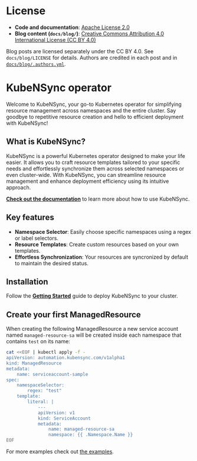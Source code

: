 # License

- **Code and documentation**: [Apache License 2.0](LICENSE)
- **Blog content (`docs/blog/`)**: [Creative Commons Attribution 4.0 International License (CC BY 4.0)](docs/blog/LICENSE)

Blog posts are licensed separately under the CC BY 4.0. See `docs/blog/LICENSE` for details. Authors are credited in each post and in [`docs/blog/.authors.yml`](docs/blog/.authors.yml).

# KubeNSync operator
Welcome to KubeNSync, your go-to Kubernetes operator for simplifying resource management across namespaces and the entire cluster. Say goodbye to repetitive resource creation and hello to efficient deployment with KubeNSync!

## What is KubeNSync?
KubeNSync is a powerful Kubernetes operator designed to make your life easier. It allows you to craft resource templates tailored to your specific needs and effortlessly synchronize them across selected namespaces or even cluster-wide. With KubeNSync, you can streamline resource management and enhance deployment efficiency using its intuitive approach.

[**Check out the documentation**](https://eryalito.github.io/kubensync-operator/) to learn more about how to use KubeNSync.

## Key features
- **Namespace Selector**: Easily choose specific namespaces using a regex or label selectors.
- **Resource Templates**: Create custom resources based on your own templates.
- **Effortless Synchronization**: Your resources are syncronized by default to maintain the desired status.

## Installation

Follow the [**Getting Started**](https://kubensync.com/getting-started/) guide to deploy KubeNSync to your cluster.

## Create your first ManagedResource

When creating the following ManagedResource a new service account named `managed-resource-sa` will be created inside each namespace that contains `test` on its name:
``` bash
cat <<EOF | kubectl apply -f -
apiVersion: automation.kubensync.com/v1alpha1
kind: ManagedResource
metadata:
    name: serviceaccount-sample
spec:
    namespaceSelector:
        regex: "test"
    template:
        literal: |
            ---
            apiVersion: v1
            kind: ServiceAccount
            metadata:
                name: managed-resource-sa
                namespace: {{ .Namespace.Name }}
EOF
```

For more examples check out [the examples](https://kubensync.com/examples/).

